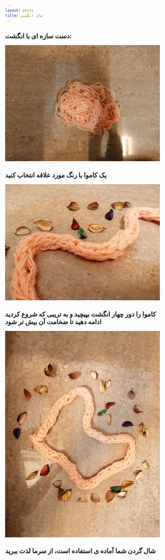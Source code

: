 ```yaml
---
layout: posts
title: شال انگشتی
---
```


## دست سازه ای با انگشت:
![alt_text](../assets/images/r.jpg "DIY")
## یک کاموا با رنگ مورد علاقه انتخاب کنید

![alt_text](../assets/images/s.jpg "DIY")
## کاموا را دور چهار انگشت بپیچید و به تریبی که شروع کردید ادامه دهید تا ضخامت آن بیش تر شود

![alt_text](../assets/images/c.jpg "DIY")
## شال گردن شما آماده ی استفاده است، از سرما لذت ببرید



